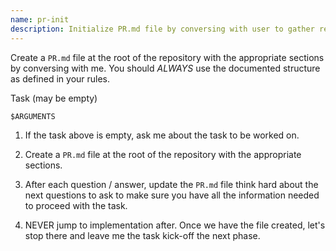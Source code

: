 ```yaml
---
name: pr-init
description: Initialize PR.md file by conversing with user to gather requirements
---
```


Create a `PR.md` file at the root of the repository with the appropriate sections by conversing with
me. You should *ALWAYS* use the documented structure as defined in your rules.

Task (may be empty)
```markdown
$ARGUMENTS
```

1. If the task above is empty, ask me about the task to be worked on.

2. Create a `PR.md` file at the root of the repository with the appropriate sections.

3. After each question / answer, update the `PR.md` file think hard about the next questions to ask
   to make sure you have all the information needed to proceed with the task.

4. NEVER jump to implementation after. Once we have the file created, let's stop there and leave me
   the task kick-off the next phase.
